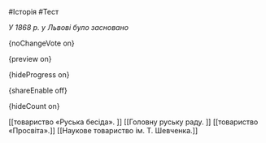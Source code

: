 #Історія #Тест

*У 1868 р. у Львові було засновано*

{noChangeVote on}

{preview on}

{hideProgress on}

{shareEnable off}

{hideCount on}

[[товариство «Руська бесіда». ]]
[[Головну руську раду. ]]
[[товариство «Просвіта».]]
[[Наукове товариство ім. Т. Шевченка.]]
